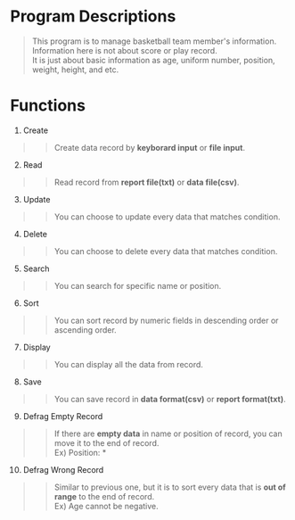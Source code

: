 # Program Descriptions
> This program is to manage basketball team member's information.   
> Information here is not about score or play record.   
> It is just about basic information as age, uniform number, position, weight, height, and etc.

# Functions
1. Create
>> Create data record by **keyborard input** or **file input**.
2. Read
>> Read record from **report file(txt)** or **data file(csv)**.
3. Update
>> You can choose to update every data that matches condition.
4. Delete
>> You can choose to delete every data that matches condition.
5. Search
>> You can search for specific name or position.
6. Sort
>> You can sort record by numeric fields in descending order or ascending order.
7. Display
>> You can display all the data from record.
8. Save
>> You can save record in **data format(csv)** or **report format(txt)**.
9. Defrag Empty Record
>> If there are **empty data** in name or position of record, you can move it to the end of record.   
>> Ex) Position: *
10. Defrag Wrong Record
>> Similar to previous one, but it is to sort every data that is **out of range** to the end of record.   
>> Ex) Age cannot be negative.
